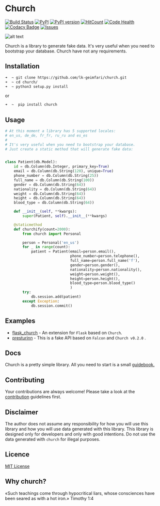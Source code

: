 # Church
[![Build Status](https://travis-ci.org/lk-geimfari/church.svg?branch=master)](https://travis-ci.org/lk-geimfari/church)
[![PyPI](https://img.shields.io/badge/python-3.4%2C%203.5-blue.svg?maxAge=2592000)](https://pypi.python.org/pypi/church/)
[![PyPI version](https://badge.fury.io/py/church.svg)](https://badge.fury.io/py/church)
[![HitCount](https://hitt.herokuapp.com/lk-geimfar/church.svg)](https://github.com/lk-geimfari/church)
[![Code Health](https://landscape.io/github/lk-geimfari/church/master/landscape.svg?style=flat)](https://landscape.io/github/lk-geimfari/church/master)
[![Codacy Badge](https://api.codacy.com/project/badge/Grade/d773f20efa67430683bb24fff5af9db8)](https://www.codacy.com/app/likid-geimfari/church)
[![Issues](https://img.shields.io/github/issues/lk-geimfari/church.svg)](https://github.com/lk-geimfari/church/issues)

![alt text](https://raw.githubusercontent.com/lk-geimfari/church/master/examples/church.png)

Church is a library to generate fake data. It's very useful when you need to bootstrap your database. Church have not any requirements.


## Installation
```zsh
➜  ~ git clone https://github.com/lk-geimfari/church.git
➜  ~ cd church/
➜  ~ python3 setup.py install

```
or
```zsh
➜  ~  pip install church
```

## Usage

```python
# At this moment a library has 5 supported locales: 
# en_us, de_de, fr_fr, ru_ru and es_es
#
# It's very useful when you need to bootstrap your database.
# Just create a static method that will generate fake data:


class Patient(db.Model):
    id = db.Column(db.Integer, primary_key=True)
    email = db.Column(db.String(120), unique=True)
    phone_number = db.Column(db.String(25))
    full_name = db.Column(db.String(100))
    gender = db.Column(db.String(64))
    nationality = db.Column(db.String(64))
    weight = db.Column(db.String(64))
    height = db.Column(db.String(64))
    blood_type = db.Column(db.String(64))

    def __init__(self, **kwargs):
        super(Patient, self).__init__(**kwargs)

    @staticmethod
    def churchify(count=2000):
        from church import Personal

        person = Personal('en_us')
        for _ in range(count):
            patient = Patient(email=person.email(),
                              phone_number=person.telephone(),
                              full_name=person.full_name('f'),
                              gender=person.gender(),
                              nationality=person.nationality(),
                              weight=person.weight(),
                              height=person.height(),
                              blood_type=person.blood_type()
                              )
        try:
            db.session.add(patient)
        except Exception:
            db.session.commit()
```

## Examples
- [flask_church](https://github.com/lk-geimfari/flask_church) - An extension for `Flask` based on `Church`.
- [presturinn](https://github.com/lk-geimfari/presturinn) - This is a fake API based on `Falcon` and `Church v0.2.0` .


## Docs
Church is a pretty simple library. All you need to start is a small [guidebook.](https://github.com/lk-geimfari/church/blob/master/docs/README.md)

## Contributing
Your contributions are always welcome! Please take a look at the [contribution](https://github.com/lk-geimfari/church/blob/master/CONTRIBUTING.md) guidelines first.


## Disclaimer
The author does not assume any responsibility for how you will use this library and how you will use data generated with this library. This library is designed only for developers and only with good intentions. Do not use the data generated with `church` for illegal purposes.


## Licence 
[MIT License](https://github.com/lk-geimfari/church/blob/master/LICENSE)


## Why church?
«Such teachings come through hypocritical liars, whose consciences have been seared as with a hot iron.» Timothy 1:4
